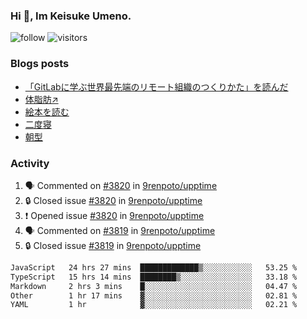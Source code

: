 ### Hi 👋, Im Keisuke Umeno.

<!--
**9renpoto/9renpoto** is a ✨ _special_ ✨ repository because its `README.md` (this file) appears on your GitHub profile.

Here are some ideas to get you started:

- 🔭 I’m currently working on ...
- 🌱 I’m currently learning ...
- 👯 I’m looking to collaborate on ...
- 🤔 I’m looking for help with ...
- 💬 Ask me about ...
- 📫 How to reach me: ...
- 😄 Pronouns: ...
- ⚡ Fun fact: ...
-->

![follow](https://img.shields.io/github/followers/9renpoto?label=Follow&style=social)
![visitors](https://komarev.com/ghpvc/?username=9renpoto&label=Profile%20views&color=0e75b6&style=flat)

### Blogs posts

<!-- BLOG-POST-LIST:START -->
- [「GitLabに学ぶ世界最先端のリモート組織のつくりかた」を読んだ](https://9renpoto.win/entry/2024/09/10/remote_organization)
- [体脂肪↗](https://9renpoto.win/entry/2024/08/12/gaining_fat)
- [絵本を読む](https://9renpoto.win/entry/2024/07/26/picture_book)
- [二度寝](https://9renpoto.win/entry/2024/07/18/going_back_to_sleep)
- [朝型](https://9renpoto.win/entry/2024/05/29/im-an-early)
<!-- BLOG-POST-LIST:END -->

### Activity

<!--START_SECTION:activity-->
1. 🗣 Commented on [#3820](https://github.com/9renpoto/upptime/issues/3820#issuecomment-2427406470) in [9renpoto/upptime](https://github.com/9renpoto/upptime)
2. 🔒 Closed issue [#3820](https://github.com/9renpoto/upptime/issues/3820) in [9renpoto/upptime](https://github.com/9renpoto/upptime)
3. ❗ Opened issue [#3820](https://github.com/9renpoto/upptime/issues/3820) in [9renpoto/upptime](https://github.com/9renpoto/upptime)
4. 🗣 Commented on [#3819](https://github.com/9renpoto/upptime/issues/3819#issuecomment-2427258634) in [9renpoto/upptime](https://github.com/9renpoto/upptime)
5. 🔒 Closed issue [#3819](https://github.com/9renpoto/upptime/issues/3819) in [9renpoto/upptime](https://github.com/9renpoto/upptime)
<!--END_SECTION:activity-->

<!--START_SECTION:waka-->

```txt
JavaScript   24 hrs 27 mins  █████████████▒░░░░░░░░░░░   53.25 %
TypeScript   15 hrs 14 mins  ████████▒░░░░░░░░░░░░░░░░   33.18 %
Markdown     2 hrs 3 mins    █░░░░░░░░░░░░░░░░░░░░░░░░   04.47 %
Other        1 hr 17 mins    ▓░░░░░░░░░░░░░░░░░░░░░░░░   02.81 %
YAML         1 hr            ▓░░░░░░░░░░░░░░░░░░░░░░░░   02.21 %
```

<!--END_SECTION:waka-->
